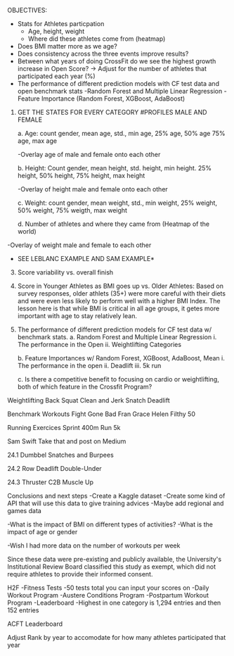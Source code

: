 OBJECTIVES: 

- Stats for Athletes particpation   
   - Age, height, weight 
   - Where did these athletes come from (heatmap) 
- Does BMI matter more as we age? 
- Does consistency across the three events improve results? 
- Between what years of doing CrossFit do we see the highest growth increase in Open Score? -> Adjust for the number of athletes that participated each year (%)
- The performance of different prediction models with CF test data and open benchmark stats 
   -Random Forest and Multiple Linear Regression 
   -Feature Importance (Random Forest, XGBoost, AdaBoost)

1. GET THE STATES FOR EVERY CATEGORY 
#PROFILES MALE AND FEMALE

   a. Age: count gender, mean age, std., min age, 25% age, 50% age 75% age, max age 

   -Overlay age of male and female onto each other

   b. Height: Count gender, mean height, std. height, min height. 25% height, 50% height, 75% height, max height 

   -Overlay of height male and female onto each other

   c. Weight: count gender, mean weight, std., min weight, 25% weight, 50% weight, 75% weigth, max weight 

   d. Number of athletes and where they came from (Heatmap of the world) 

-Overlay of weight male and female to each other

* SEE LEBLANC EXAMPLE AND SAM EXAMPLE*

3. Score variability vs. overall finish 

4. Score in Younger Athletes as BMI goes up vs. Older Athletes: Based on survey responses, older athlets (35+) were more careful with their diets and were even less likely to perform well with a higher BMI Index. The lesson here is that while BMI is critical in all age groups, it getes more important with age to stay relatively lean. 

4. The performance of different prediction models for CF test data w/ benchmark stats.
   a. Random Forest and Multiple Linear Regression 
      i. The performance in the Open 
      ii. Weightlifting Categories 

   b. Feature Importances w/ Random Forest, XGBoost, AdaBoost, Mean 
      i. The performance in the open 
      ii. Deadlift 
      iii. 5k run
   
   c. Is there a competitive benefit to focusing on cardio or weightlifting, both of which feature in the Crossfit Program? 

Weightlifting
Back Squat
Clean and Jerk
Snatch
Deadlift

Benchmark Workouts
Fight Gone Bad
Fran
Grace
Helen
Filthy 50

Running Exercices
Sprint 400m
Run 5k

Sam Swift Take that and post on Medium

24.1
Dumbbel Snatches and Burpees

24.2
Row
Deadlift
Double-Under 

24.3
Thruster 
C2B 
Muscle Up 

Conclusions and next steps 
-Create a Kaggle dataset
-Create some kind of API that will use this data to give training advices
-Maybe add regional and games data 


-What is the impact of BMI on different types of activities? 
-What is the impact of age or gender 


-Wish I had more data on the number of workouts per week 

Since these data were pre-existing and publicly available, the University's Institutional Review Board classified this study as exempt, which did not require athletes to provide their informed consent. 

H2F 
-Fitness Tests 
   -50 tests total you can input your scores on 
-Daily Workout Program 
-Austere Conditions Program 
-Postpartum Workout Program 
-Leaderboard 
-Highest in one category is 1,294 entries and then 152 entries

ACFT Leaderboard 

Adjust Rank by year to accomodate for how many athletes participated that year 